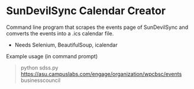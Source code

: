 # SunDevilSync Calendar Creator
 Command line program that scrapes the events page of SunDevilSync and comverts the events into a .ics calendar file.
 - Needs Selenium, BeautifulSoup, icalendar

Example usage (in command prompt)
> python sdss.py https://asu.campuslabs.com/engage/organization/wpcbsc/events businesscouncil
